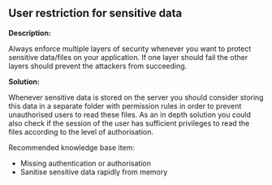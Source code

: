 
User restriction for sensitive data
-------

**Description:**

Always enforce multiple layers of security whenever you want to protect sensitive data/files 
on your application. If one layer should fail the other layers should prevent the attackers 
from succeeding.


**Solution:**

Whenever sensitive data is stored on the server you should consider storing this data in 
a separate folder with permission rules in order to prevent unauthorised users to 
read these files. As an in depth solution you could also check if the session of the user 
has sufficient privileges to read the files according to the level of authorisation.

Recommended knowledge base item:

- Missing authentication or authorisation
- Sanitise sensitive data rapidly from memory
	
